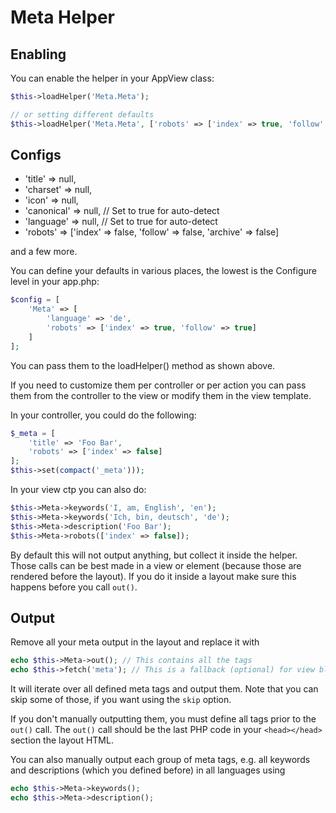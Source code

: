 # Meta Helper

## Enabling
You can enable the helper in your AppView class:
```php
$this->loadHelper('Meta.Meta');

// or setting different defaults
$this->loadHelper('Meta.Meta', ['robots' => ['index' => true, 'follow' => true]]);
```

## Configs

- 'title' => null,
- 'charset' => null,
- 'icon' => null,
- 'canonical' => null, // Set to true for auto-detect
- 'language' => null, // Set to true for auto-detect
- 'robots' => ['index' => false, 'follow' => false, 'archive' => false]

and a few more.

You can define your defaults in various places, the lowest is the Configure level in your app.php:
```php
$config = [
	'Meta' => [
		'language' => 'de',
		'robots' => ['index' => true, 'follow' => true]
	]
];
```

You can pass them to the loadHelper() method as shown above.

If you need to customize them per controller or per action you can pass them from the controller to the view or modify them in the view template.

In your controller, you could do the following:
```php
$_meta = [
	'title' => 'Foo Bar',
	'robots' => ['index' => false]
];
$this->set(compact('_meta')));
```

In your view ctp you can also do:
```php
$this->Meta->keywords('I, am, English', 'en');
$this->Meta->keywords('Ich, bin, deutsch', 'de');
$this->Meta->description('Foo Bar');
$this->Meta->robots(['index' => false]);
```
By default this will not output anything, but collect it inside the helper.
Those calls can be best made in a view or element (because those are rendered before the layout).
If you do it inside a layout make sure this happens before you call `out()`.

## Output
Remove all your meta output in the layout and replace it with
```php
echo $this->Meta->out(); // This contains all the tags
echo $this->fetch('meta'); // This is a fallback (optional) for view blocks
```
It will iterate over all defined meta tags and output them.
Note that you can skip some of those, if you want using the `skip` option.

If you don't manually outputting them, you must define all tags prior to the `out()` call.
The  `out()` call should be the last PHP code in your `<head></head>` section the layout HTML.

You can also manually output each group of meta tags, e.g. all keywords and descriptions (which you defined before) in all languages using
```php
echo $this->Meta->keywords();
echo $this->Meta->description();
```
